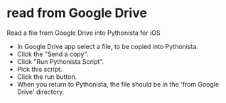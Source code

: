 # read from Google Drive

Read a file from Google Drive into Pythonista for iOS

* In Google Drive app select a file, to be copied into Pythonista.
* Click the "Send a copy".
* Click "Run Pythonista Script".
* Pick this script.
* Click the run button. 
* When you return to Pythonista, the file should be in the 'from Google Drive' directory.
